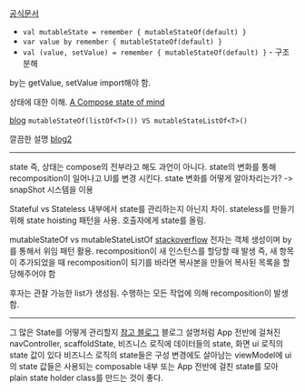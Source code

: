 [공식문서](https://developer.android.com/jetpack/compose/state?hl=ko#state-hoisting)
- `val mutableState = remember { mutableStateOf(default) }`
- `var value by remember { mutableStateOf(default) }`
- `val (value, setValue) = remember { mutableStateOf(default) }` - 구조분해

by는 getValue, setValue import해야 함.

상태에 대한 이해.
[A Compose state of mind](https://www.youtube.com/watch?v=rmv2ug-wW4U)

[blog](https://tigeroakes.com/posts/mutablestateof-list-vs-mutablestatelistof/)
`mutableStateOf(listOf<T>()) VS mutableStateListOf<T>()`

깔끔한 설명
[blog2](https://developer88.tistory.com/entry/Android-Jetpack-Compose-UI-Part1-State)


- -- 
state 즉, 상태는 compose의 전부라고 해도 과언이 아니다.
state의 변화를 통해 recomposition이 일어나고 UI를 변경 시킨다.
state 변화를 어떻게 알아차리는가? -> snapShot 시스템을 이용

Stateful vs Stateless
내부에서 state를 관리하는지 아닌지 차이.
stateless를 만들기 위해 state hoisting 패턴을 사용.
호출자에게 state를 올림.


mutableStateOf vs mutableStateListOf [stackoverflow](https://stackoverflow.com/questions/75019326/what-is-the-difference-between-mutablestateof-and-mutablestatelistof)
전자는 객체 생성이며 by를 통해서 위임 패턴 활용. recomposition이 새 인스턴스를 할당할 때 발생
즉, 새 항목이 추가되었을 때 recomposition이 되기를 바라면 복사본을 만들어 복사된 목록을 할당해주어야 함

후자는 관찰 가능한 list가 생성됨. 수행하는 모든 작업에 의해 recomposition이 발생함.

- - -
그 많은 State를 어떻게 관리할지 [참고 블로그](https://velog.io/@cksgodl/AndroidCompose-Compose%EC%97%90%EC%84%9C%EC%9D%98-result-Intent-%EB%B0%8F-State%EA%B4%80%EB%A6%AC)
블로그 설명처럼 
App 전반에 걸쳐진 navController, scaffoldState,
비즈니스 로직에 데이터들의 state, 화면 ui 로직의 state 값이 있다
비즈니스 로직의 state들은 구성 변경에도 살아남는 viewModel에
ui의 state 값들은 사용되는 composable 내부 또는 App 전반에 걸친 state를 모아 plain state holder class를 만드는 것이 좋다.
